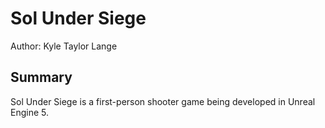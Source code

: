 # Sol Under Siege
Author: Kyle Taylor Lange

## Summary

Sol Under Siege is a first-person shooter game being developed in Unreal Engine 5.
